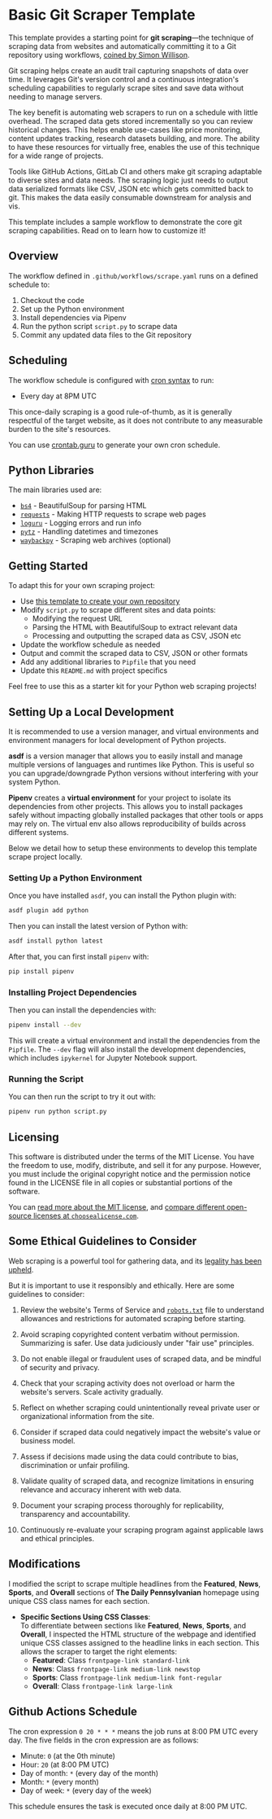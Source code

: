 # Basic Git Scraper Template

This template provides a starting point for **git scraping**—the technique of scraping data from websites and automatically committing it to a Git repository using workflows, [coined by Simon Willison](https://simonwillison.net/2020/Oct/9/git-scraping/).

Git scraping helps create an audit trail capturing snapshots of data over time. It leverages Git's version control and a continuous integration's scheduling capabilities to regularly scrape sites and save data without needing to manage servers.

The key benefit is automating web scrapers to run on a schedule with little overhead. The scraped data gets stored incrementally so you can review historical changes. This helps enable use-cases like price monitoring, content updates tracking, research datasets building, and more. The ability to have these resources for virtually free, enables the use of this technique for a wide range of projects.

Tools like GitHub Actions, GitLab CI and others make git scraping adaptable to diverse sites and data needs. The scraping logic just needs to output data serialized formats like CSV, JSON etc which gets committed back to git. This makes the data easily consumable downstream for analysis and vis.

This template includes a sample workflow to demonstrate the core git scraping capabilities. Read on to learn how to customize it!

## Overview

The workflow defined in `.github/workflows/scrape.yaml` runs on a defined schedule to:

1. Checkout the code
2. Set up the Python environment
3. Install dependencies via Pipenv
4. Run the python script `script.py` to scrape data
5. Commit any updated data files to the Git repository

## Scheduling

The workflow schedule is configured with [cron syntax](https://docs.github.com/en/actions/using-workflows/events-that-trigger-workflows#schedule) to run:

- Every day at 8PM UTC

This once-daily scraping is a good rule-of-thumb, as it is generally respectful of the target website, as it does not contribute to any measurable burden to the site's resources.

You can use [crontab.guru](https://crontab.guru/) to generate your own cron schedule.

## Python Libraries

The main libraries used are:

- [`bs4`](https://www.crummy.com/software/BeautifulSoup/) - BeautifulSoup for parsing HTML
- [`requests`](https://requests.readthedocs.io/en/latest/) - Making HTTP requests to scrape web pages
- [`loguru`](https://github.com/Delgan/loguru) - Logging errors and run info
- [`pytz`](https://github.com/stub42/pytz) - Handling datetimes and timezones  
- [`waybackpy`](https://github.com/akamhy/waybackpy/) - Scraping web archives (optional)

## Getting Started

To adapt this for your own scraping project:

- Use [this template to create your own repository](https://docs.github.com/en/repositories/creating-and-managing-repositories/creating-a-repository-from-a-template#creating-a-repository-from-a-template)
- Modify `script.py` to scrape different sites and data points:
  - Modifying the request URL
  - Parsing the HTML with BeautifulSoup to extract relevant data
  - Processing and outputting the scraped data as CSV, JSON etc
- Update the workflow schedule as needed
- Output and commit the scraped data to CSV, JSON or other formats
- Add any additional libraries to `Pipfile` that you need
- Update this `README.md` with project specifics

Feel free to use this as a starter kit for your Python web scraping projects!

## Setting Up a Local Development

It is recommended to use a version manager, and virtual environments and environment managers for local development of Python projects.

**asdf** is a version manager that allows you to easily install and manage multiple versions of languages and runtimes like Python. This is useful so you can upgrade/downgrade Python versions without interfering with your system Python.

**Pipenv** creates a **virtual environment** for your project to isolate its dependencies from other projects. This allows you to install packages safely without impacting globally installed packages that other tools or apps may rely on. The virtual env also allows reproducibility of builds across different systems.

Below we detail how to setup these environments to develop this template scrape project locally.

### Setting Up a Python Environment

Once you have installed `asdf`, you can install the Python plugin with:

```bash
asdf plugin add python
```

Then you can install the latest version of Python with:

```bash
asdf install python latest
```

After that, you can first install `pipenv` with:

```bash
pip install pipenv
```

### Installing Project Dependencies

Then you can install the dependencies with:

```bash
pipenv install --dev
```

This will create a virtual environment and install the dependencies from the `Pipfile`. The `--dev` flag will also install the development dependencies, which includes `ipykernel` for Jupyter Notebook support.

### Running the Script

You can then run the script to try it out with:

```bash
pipenv run python script.py
```

## Licensing

This software is distributed under the terms of the MIT License. You have the freedom to use, modify, distribute, and sell it for any purpose. However, you must include the original copyright notice and the permission notice found in the LICENSE file in all copies or substantial portions of the software.

You can [read more about the MIT license](https://choosealicense.com/licenses/mit/), and [compare different open-source licenses at `choosealicense.com`](https://choosealicense.com/licenses/).

## Some Ethical Guidelines to Consider

Web scraping is a powerful tool for gathering data, and its [legality has been upheld](https://en.wikipedia.org/wiki/HiQ_Labs_v._LinkedIn).

But it is important to use it responsibly and ethically. Here are some guidelines to consider:

1. Review the website's Terms of Service and [`robots.txt`](https://en.wikipedia.org/wiki/robots.txt) file to understand allowances and restrictions for automated scraping before starting.

2. Avoid scraping copyrighted content verbatim without permission. Summarizing is safer. Use data judiciously under "fair use" principles.

3. Do not enable illegal or fraudulent uses of scraped data, and be mindful of security and privacy.

4. Check that your scraping activity does not overload or harm the website's servers. Scale activity gradually.

5. Reflect on whether scraping could unintentionally reveal private user or organizational information from the site.

6. Consider if scraped data could negatively impact the website's value or business model.

7. Assess if decisions made using the data could contribute to bias, discrimination or unfair profiling.

8. Validate quality of scraped data, and recognize limitations in ensuring relevance and accuracy inherent with web data.  

9. Document your scraping process thoroughly for replicability, transparency and accountability.

10. Continuously re-evaluate your scraping program against applicable laws and ethical principles.

## Modifications
I modified the script to scrape multiple headlines from the **Featured**, **News**, **Sports**, and **Overall** sections of **The Daily Pennsylvanian** homepage using unique CSS class names for each section.

- **Specific Sections Using CSS Classes**:  
  To differentiate between sections like **Featured**, **News**, **Sports**, and **Overall**, I inspected the HTML structure of the webpage and identified unique CSS classes assigned to the headline links in each section. This allows the scraper to target the right elements:
  - **Featured**: Class `frontpage-link standard-link`
  - **News**: Class `frontpage-link medium-link newstop`
  - **Sports**: Class `frontpage-link medium-link font-regular`
  - **Overall**: Class `frontpage-link large-link`
 

## Github Actions Schedule 

The cron expression `0 20 * * *` means the job runs at 8:00 PM UTC every day. The five fields in the cron expression are as follows:
- Minute: `0` (at the 0th minute)
- Hour: `20` (at 8:00 PM UTC)
- Day of month: `*` (every day of the month)
- Month: `*` (every month)
- Day of week: `*` (every day of the week)

This schedule ensures the task is executed once daily at 8:00 PM UTC.
